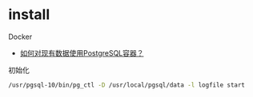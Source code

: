 # install

Docker

- [如何对现有数据使用PostgreSQL容器？](https://stackoverflow.com/questions/35679995/how-to-use-a-postgresql-container-with-existing-data)



初始化

```bash
/usr/pgsql-10/bin/pg_ctl -D /usr/local/pgsql/data -l logfile start
```

